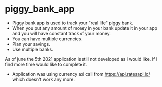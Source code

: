# piggy_bank_app

 - Piggy bank app is used to track your "real life" piggy bank. 
 - When you put any amount of money in your bank update it in your app and you will have constant track of your money. 
 - You can have multiple currencies. 
 - Plan your savings. 
 - Use multiple banks.
 
 As of june the 5th 2021 application is still not developed as i would like. If I find more time would like to complete it.
 
  - Application was using currency api call from https://api.ratesapi.io/ which doesn't work any more.
